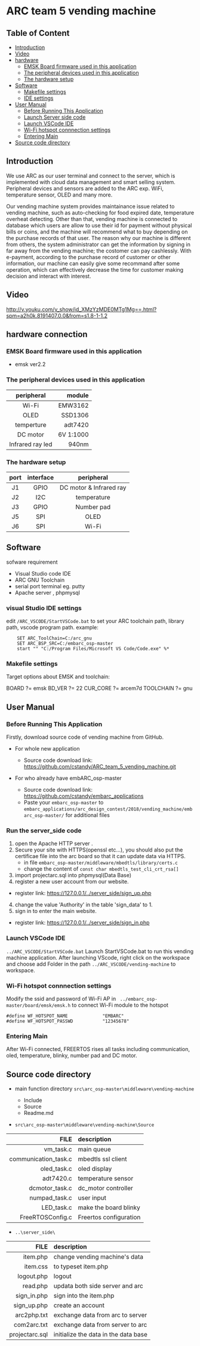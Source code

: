 # ARC team 5 vending machine

## Table of Content

* [Introduction](#introduction)
* [Video](#video)
* [hardware](#hardware)
    * [EMSK Board firmware used in this application](#firmware)
    * [The peripheral devices used in this application](#peripheral)
    * [The hardware setup](#setup)
* [Software](#software)
    * [Makefile settings](#makefile)
    * [IDE settings](#ide)
* [User Manual](#usermanual)
    * [Before Running This Application](#before)
    * [Launch Server side code](#server)
    * [Launch VSCode IDE](#vscode)
    * [Wi-Fi hotspot connnection settings](#wifi)
    * [Entering Main](#main)
* [Source code directory](#sourcecode)

## Introduction <div id='introduction'/>
We use ARC as our user terminal and connect to the server, which is implemented with cloud data management and smart selling system. Peripheral devices and sensors are added to the ARC exp. WiFi, temperature sensor, OLED and many more.

Our vending machine system provides maintainance issue related to vending machine, such as auto-checking for food expired date, temperature overheat detecting. Other than that, vending machine is connected to database which users are allow to use their id for payment without physical bills or coins, and the machine will recommend what to buy depending on the purchase records of that user. The reason why our machine is different from others, the system administrator can get the information by signing in far away from the vending machine; the costomer can pay cashlessly. With e-payment, according to the purchase record of customer or other information, our machine can easily give some recommand after some operation, which can effectively decrease the time for customer making decision and interact with interest.

## Video <div id='video'/>
http://v.youku.com/v_show/id_XMzYzMDE0MTg1Mg==.html?spm=a2h0k.8191407.0.0&from=s1.8-1-1.2

## hardware connection <div id='hardware'/>
### EMSK Board firmware used in this application <div id='firmware'/>
* emsk ver2.2

### The peripheral devices used in this application <div id='peripheral'/>

| peripheral       | module     |
| :--------------: | ------:    |
| Wi-Fi            | EMW3162    |
| OLED             | SSD1306    |
| temperture       | adt7420    |
| DC motor	       | 6V 1:1000	|
| Infrared ray led | 940nm			|

### The hardware setup <div id='setup'/>

| port | interface | peripheral   |
| :--: | :-------: | :----------: |
| J1   | GPIO      | DC motor & Infrared ray |
| J2   | I2C       | temperature  |
| J3   | GPIO      | Number pad   |
| J5   | SPI       | OLED         |
| J6   | SPI       | Wi-Fi        |

## Software <div id='software'/>
sofware requirement
* Visual Studio code IDE
* ARC GNU Toolchain
* serial port terminal eg. putty
* Apache server , phpmysql

### visual Studio IDE settings <div id='ide'/>
edit `/ARC_VSCODE/StartVSCode.bat` to set your ARC toolchain path, library path, vscode program path.
example:
```
	SET ARC_ToolChain=C:/arc_gnu
	SET ARC_BSP_SRC=C:/embarc_osp-master
	start "" "C:/Program Files/Microsoft VS Code/Code.exe" %*
```

### Makefile settings <div id='makefile'/>
Target options about EMSK and toolchain:

BOARD ?= emsk
BD_VER ?= 22
CUR_CORE ?= arcem7d
TOOLCHAIN ?= gnu

## User Manual <div id='usermanual'/>
### Before Running This Application <div id='before'/>
Firstly, download source code of vending machine from GitHub.
- For whole new application
    * Source code download link: https://github.com/cstandy/ARC_team_5_vending_machine.git

- For who already have embARC_osp-master
    * Source code download link:
https://github.com/cstandy/embarc_applications
    * Paste your `embarc_osp-master` to `embarc_applications/arc_design_contest/2018/vending_machine/embarc_osp-master/` for additional files

### Run the server_side code <div id='server'/>
1. open the Apache HTTP server .
2. Secure your site with HTTPS(openssl etc...), you should also put the certificae file into the arc board so that it can update data via HTTPS.
    - in file `embarc_osp-master/middleware/mbedtls/library/certs.c`
    - change the content of `const char mbedtls_test_cli_crt_rsa[]`
3. import projectarc.sql into phpmysql(Data Base)
4. register a new user account from our website. 
 * register link: https://127.0.0.1/../server_side/sign_up.php

4. change the value 'Authority' in the table 'sign_data' to 1.
5. sign in to enter the main website.
* register link: https://127.0.0.1/../server_side/sign_in.php


### Launch VSCode IDE <div id='vscode'/>
```../ARC_VSCODE/StartVSCode.bat```
Launch StartVSCode.bat to run this vending machine application. After launching VScode, right click on the workspace and choose add Folder in the path ```../ARC_VSCODE/vending-machine``` to workspace. 

### Wi-Fi hotspot connnection settings <div id='wifi'/>
Modify the ssid and password of Wi-Fi AP in ``` ../embarc_osp-master/board/emsk/emsk.h``` to connect Wi-Fi module to the hotspot

```clike=137
#define WF_HOTSPOT_NAME             "EMBARC"
#define WF_HOTSPOT_PASSWD           "12345678"
```

### Entering Main <div id='main'/>
After Wi-Fi connected, FREERTOS rises all tasks including communication, oled, temperature, blinky, number pad and DC motor.

## Source code directory <div id='sourcecode'/>

* main function directory ```src\arc_osp-master\middleware\vending-machine```
	* Include
	* Source
	* Readme.md

* ```src\arc_osp-master\middleware\vending-machine\Source```

| FILE                 | description            |
| -------------------: | :--------------------- |
| vm_task.c            | main queue             |
| communication_task.c | mbedtls ssl client     |
| oled_task.c          | oled display           |
| adt7420.c            | temperature sensor     |
| dcmotor_task.c       | dc_motor controller    |
| numpad_task.c        | user input             |
| LED_task.c           | make the board blinky  |
| FreeRTOSConfig.c     | Freertos configuration |



* ```..\server_side\```

| FILE                 | description                         |
| -------------------: | :---------------------              |
| item.php             | change vending machine's data       |
| item.css             | to typeset item.php                 |
| logout.php           | logout                              |
| read.php             | updata both side server and arc     |
| sign_in.php          | sign into the item.php              |
| sign_up.php          | create an account                   |
| arc2php.txt          | exchange data from arc to server    |
| com2arc.txt          | exchange data from server to arc    |
| projectarc.sql       | initialize the data in the data base|

